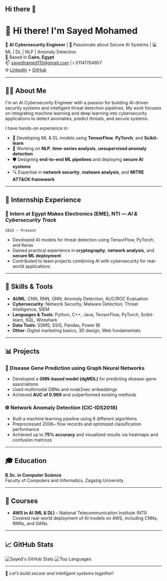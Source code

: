 ## Hi there 👋
# 👋 Hi there! I'm Sayed Mohamed

🎯 **AI Cybersecurity Engineer** | 🔐 Passionate about Secure AI Systems | 💻 ML | DL | NLP | Anomaly Detection  
📍 Based in **Cairo, Egypt**  
📫 sayedhamed115@gmail.com | 📞 01141764957  
🌐 [LinkedIn](https://linkedin.com/in/sayed-mohamed-89060b228) • [GitHub](https://github.com/Sayed-Mohamed115)

---

## 👨‍💻 About Me

I'm an AI Cybersecurity Engineer with a passion for building AI-driven security systems and intelligent threat detection pipelines. My work focuses on integrating machine learning and deep learning into cybersecurity applications to detect anomalies, predict threats, and secure systems.

I have hands-on experience in:
- 🤖 Developing ML & DL models using **TensorFlow**, **PyTorch**, and **Scikit-learn**
- 🧠 Working on **NLP**, **time-series analysis**, **unsupervised anomaly detection**
- 🛡️ Designing **end-to-end ML pipelines** and deploying **secure AI systems**
- 🔍 Expertise in **network security**, **malware analysis**, and **MITRE ATT&CK framework**

---

## 💼 Internship Experience

### 🚀 Intern at Egypt Makes Electronics (EME), NTI — *AI & Cybersecurity Track*  
`2025 – Present`  
- Developed AI models for threat detection using TensorFlow, PyTorch, and Keras  
- Gained practical experience in **cryptography**, **network analysis**, and **secure ML deployment**  
- Contributed to team projects combining AI with cybersecurity for real-world applications

---

## 🧠 Skills & Tools

- **AI/ML**: CNN, RNN, GNN, Anomaly Detection, AUC/ROC Evaluation  
- **Cybersecurity**: Network Security, Malware Detection, Threat Intelligence, SIEM  
- **Languages & Tools**: Python, C++, Java, TensorFlow, PyTorch, Scikit-learn, SQL, Wireshark  
- **Data Tools**: SSMS, SSIS, Pandas, Power BI  
- **Other**: Digital marketing basics, 3D design, Web fundamentals

---

## 📊 Projects

### 🧬 Disease Gene Prediction using Graph Neural Networks
- Developed a **GNN-based model (dgMDL)** for predicting disease-gene associations  
- Used multimodal DBNs and node2vec embeddings  
- Achieved **AUC of 0.969** and outperformed existing methods

### 🌐 Network Anomaly Detection (CIC-IDS2018)
- Built a machine learning pipeline using 6 different algorithms  
- Preprocessed 200K+ flow records and optimized classification performance  
- Achieved up to **75% accuracy** and visualized results via heatmaps and confusion matrices

---

## 🎓 Education

**B.Sc. in Computer Science**  
Faculty of Computers and Informatics, Zagazig University

---

## 📜 Courses

- **AWS in AI (ML & DL)** – National Telecommunication Institute (NTI)  
  Covered real-world deployment of AI models on AWS, including CNNs, RNNs, and GANs.

---

## 📈 GitHub Stats

![Sayed's GitHub Stats](https://github-readme-stats.vercel.app/api?username=Sayed-Mohamed115&show_icons=true&theme=radical)
![Top Languages](https://github-readme-stats.vercel.app/api/top-langs/?username=Sayed-Mohamed115&layout=compact&theme=radical)

---

🔗 *Let’s build secure and intelligent systems together!*

<!--
**Sayed-Mohamed115/Sayed-Mohamed115** is a ✨ _special_ ✨ repository because its `README.md` (this file) appears on your GitHub profile.

Here are some ideas to get you started:

- 🔭 I’m currently working on ...
- 🌱 I’m currently learning ...
- 👯 I’m looking to collaborate on ...
- 🤔 I’m looking for help with ...
- 💬 Ask me about ...
- 📫 How to reach me: ...
- 😄 Pronouns: ...
- ⚡ Fun fact: ...
-->
